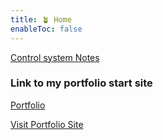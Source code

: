 ```yaml
---
title: 🪴 Home 
enableToc: false
---
```


[Control system Notes](control_systems/控制系統)


### Link to my portfolio start site
[Portfolio](portfolio/)

<a href="https://alexnder77.github.io/portfolio/" class="button">Visit Portfolio Site</a>